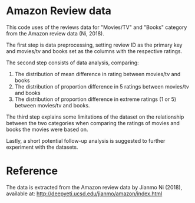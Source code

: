 # Amazon Review data

This code uses of the reviews data for "Movies/TV" and "Books" category from the Amazon review data (Ni, 2018). 

The first step is data preprocessing, setting review ID as the primary key and movies/tv and books set as the columns with the respective ratings. 

The second step consists of data analysis, comparing:
1) The distribution of mean difference in rating between movies/tv and books
2) The distribution of proportion difference in 5 ratings between movies/tv and books
3) The distribution of proportion difference in extreme ratings (1 or 5) between movies/tv and books.

The third step explains some limitations of the dataset on the relationship between the two categories when comparing the ratings of movies and books the movies were based on. 

Lastly, a short potential follow-up analysis is suggested to further experiment with the datasets. 

# Reference
The data is extracted from the Amazon review data by Jianmo Ni (2018), available at: http://deepyeti.ucsd.edu/jianmo/amazon/index.html
